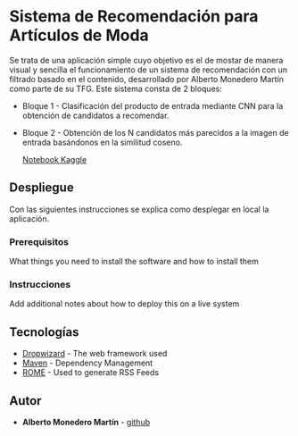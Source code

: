 # Sistema de Recomendación para Artículos de Moda

Se trata de una aplicación simple cuyo objetivo es el de mostar de manera visual y sencilla el funcionamiento de un sistema de recomendación con un filtrado basado en el contenido, desarrollado por Alberto Monedero Martín como parte de su TFG. Este sistema consta de 2 bloques:
* Bloque 1 - Clasificación del producto de entrada mediante CNN para la obtención de candidatos a recomendar.
* Bloque 2 - Obtención de los N candidatos más parecidos a la imagen de entrada basándonos en la similitud coseno.

  [Notebook Kaggle](https://www.kaggle.com/code/albertomonedero/fashioncnn) 

## Despliegue

Con las siguientes instrucciones se explica como desplegar en local la aplicación.

### Prerequisitos

What things you need to install the software and how to install them

### Instrucciones

Add additional notes about how to deploy this on a live system

## Tecnologías

* [Dropwizard](http://www.dropwizard.io/1.0.2/docs/) - The web framework used
* [Maven](https://maven.apache.org/) - Dependency Management
* [ROME](https://rometools.github.io/rome/) - Used to generate RSS Feeds


## Autor

* **Alberto Monedero Martín** - [github](https://github.com/albertjcuac)
